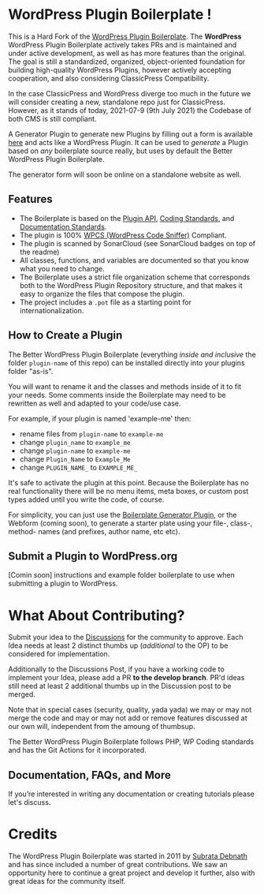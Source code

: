 #  WordPress Plugin Boilerplate !

This is a Hard Fork of the [WordPress Plugin Boilerplate](https://github.com/sbtechbd/WordPress-Plugin-Boilerplate).
The **WordPress** WordPress Plugin Boilerplate actively takes PRs and is maintained and under active development, as well as has more features than the original.
The goal is still a standardized, organized, object-oriented foundation for building high-quality WordPress Plugins, however actively accepting cooperation, and also considering ClassicPress Compatibility.

In the case ClassicPress and WordPress diverge too much in the future we will consider creating a new, standalone repo just for ClassicPress. However, as it stands of today, 2021-07-9 (9th July 2021) the Codebase of both CMS is still compliant.

A Generator Plugin to generate new Plugins by filling out a form is available [here](https://github.com/TukuToi/tukutoi-plugin-generator) and acts like a WordPress Plugin.
It can be used to *generate* a Plugin based on *any* boilerplate source really, but uses by default the Better WordPress Plugin Boilerplate.

The generator form will soon be online on a standalone website as well.

## Features

* The Boilerplate is based on the [Plugin API](https://codex.wordpress.org/Plugin_API), [Coding Standards](https://developer.wordpress.org/coding-standards/wordpress-coding-standards/), and [Documentation Standards](https://developer.wordpress.org/coding-standards/inline-documentation-standards/).
* The plugin is 100% [WPCS (WordPress Code Sniffer)](https://github.com/WordPress/WordPress-Coding-Standards) Compliant.
* The plugin is scanned by SonarCloud (see SonarCloud badges on top of the readme)
* All classes, functions, and variables are documented so that you know what you need to change.
* The Boilerplate uses a strict file organization scheme that corresponds both to the WordPress Plugin Repository structure, and that makes it easy to organize the files that compose the plugin.
* The project includes a `.pot` file as a starting point for internationalization.

## How to Create a Plugin

The Better WordPress Plugin Boilerplate (everything *inside and inclusive* the folder `plugin-name` of this repo) can be installed directly into your plugins folder "as-is". 

You will want to rename it and the classes and methods inside of it to fit your needs. 
Some comments inside the Boilerplate may need to be rewritten as well and adapted to your code/use case.

For example, if your plugin is named 'example-me' then:

* rename files from `plugin-name` to `example-me`
* change `plugin_name` to `example_me`
* change `plugin-name` to `example-me`
* change `Plugin_Name` to `Example_Me`
* change `PLUGIN_NAME_` to `EXAMPLE_ME_`

It's safe to activate the plugin at this point. 
Because the Boilerplate has no real functionality there will be no menu items, meta boxes, or custom post types added until you write the code, of course.

For simplicity, you can just use the [Boilerplate Generator Plugin](https://github.com/sbtechbd/WordPress-Plugin-Boilerplate), or the Webform (coming soon), to generate a starter plate using your file-, class-, method- names (and prefixes, author name, etc etc).

## Submit a Plugin to WordPress.org

[Comin soon] instructions and example folder boilerplate to use when submitting a plugin to WordPress.

# What About Contributing?

Submit your idea to the [Discussions](https://github.com/sbtechbd/WordPress-Plugin-Boilerplate) for the community to approve. Each Idea needs at least 2 distinct thumbs up (*additional* to the OP) to be considered for implementation. 

Additionally to the Discussions Post, if you have a working code to implement your Idea, please add a PR **to the develop branch**.
PR'd ideas still need at least 2 additional thumbs up in the Discussion post to be merged. 

Note that in special cases (security, quality, yada yada) we may or may not merge the code and may or may not add or remove features discussed at our own will, independent from the amoung of thumbsup.

The Better WordPress Plugin Boilerplate follows PHP, WP Coding standards and has the Git Actions for it incorporated.


## Documentation, FAQs, and More

If you’re interested in writing any documentation or creating tutorials please let's discuss.


# Credits

The WordPress Plugin Boilerplate was started in 2011 by [Subrata Debnath](https://github.com/subrata6630) and has since included a number of great contributions. 
We saw an opportunity here to continue a great project and develop it further, also with great ideas for the community itself.
